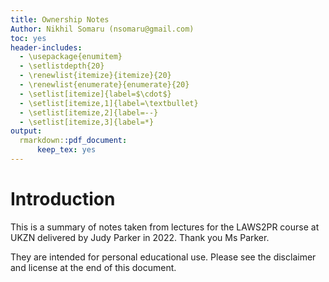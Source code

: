 ```yaml
---
title: Ownership Notes
Author: Nikhil Somaru (nsomaru@gmail.com)
toc: yes
header-includes:
  - \usepackage{enumitem}
  - \setlistdepth{20}
  - \renewlist{itemize}{itemize}{20}
  - \renewlist{enumerate}{enumerate}{20}
  - \setlist[itemize]{label=$\cdot$}
  - \setlist[itemize,1]{label=\textbullet}
  - \setlist[itemize,2]{label=--}
  - \setlist[itemize,3]{label=*}
output:
  rmarkdown::pdf_document:
      keep_tex: yes
---
```


# Introduction
This is a summary of notes taken from lectures for the LAWS2PR course at UKZN
delivered by Judy Parker in 2022. Thank you Ms Parker.


They are intended for personal educational use. Please see the disclaimer and license at
the end of this document.



